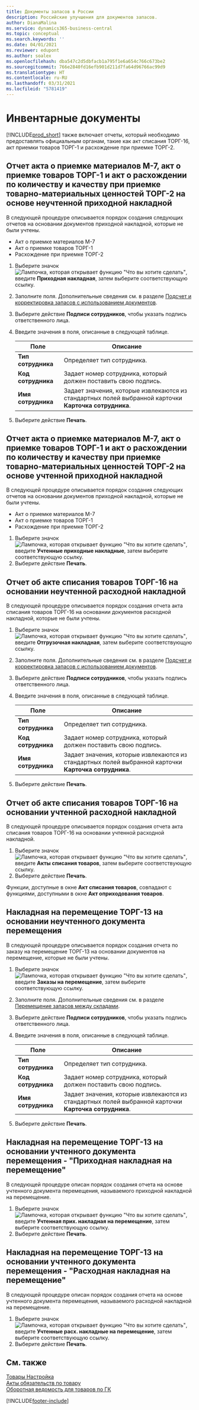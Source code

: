 ```yaml
---
title: Документы запасов в России
description: Российские улучшения для документов запасов.
author: DianaMalina
ms.service: dynamics365-business-central
ms.topic: conceptual
ms.search.keywords: ''
ms.date: 04/01/2021
ms.reviewer: edupont
ms.author: soalex
ms.openlocfilehash: dba547c2d5dbfacb1a795f1e6a654c766c673be2
ms.sourcegitcommit: 766e2840fd16efb901d211d7fa64d96766ac99d9
ms.translationtype: HT
ms.contentlocale: ru-RU
ms.lasthandoff: 03/31/2021
ms.locfileid: "5781419"
---
```

# <a name="inventory-documents"></a>Инвентарные документы

[!INCLUDE[prod_short](../../includes/prod_short.md)] также включает отчеты, который необходимо предоставлять официальным органам, такие как акт списания ТОРГ-16, акт приемки товаров ТОРГ-1 и расхождение при приемке ТОРГ-2.

## <a name="report-act-items-receipt-m-7-items-receipt-act-torg-1-and-receipt-deviations-torg-2-based-on-an-unposted-inventory-receipt"></a>Отчет акта о приемке материалов M-7, акт о приемке товаров ТОРГ-1 и акт о расхождении по количеству и качеству при приемке товарно-материальных ценностей ТОРГ-2 на основе неучтенной приходной накладной

В следующей процедуре описывается порядок создания следующих отчетов на основании документов приходной накладной, которые не были учтены.
- Акт о приемке материалов М-7
- Акт о приемке товаров ТОРГ-1
- Расхождение при приемке ТОРГ-2

1. Выберите значок ![Лампочка, которая открывает функцию "Что вы хотите сделать"](../../media/ui-search/search_small.png "Что вы хотите сделать"), введите **Приходная накладная**, затем выберите соответствующую ссылку.
2. Заполните поля. Дополнительные сведения см. в разделе [Подсчет и корректировка запасов с использованием документов](../../inventory-how-count-inventory-with-documents.md).
3. Выберите действие **Подписи сотрудников**, чтобы указать подпись ответственного лица.
4. Введите значения в поля, описанные в следующей таблице.

    | Поле             | Описание                                                  |
    | ----------------- | ------------------------------------------------------------ |
    | **Тип сотрудника** | Определяет тип сотрудника.                          |
    | **Код сотрудника**  | Задает номер сотрудника, который должен поставить свою подпись. |
    | **Имя сотрудника** | Задает значения, которые извлекаются из стандартных полей выбранной карточки **Карточка сотрудника**. |

5. Выберите действие **Печать**.

## <a name="report-act-items-receipt-m-7-items-receipt-act-torg-1-and-receipt-deviations-torg-2-based-on-an-posted-inventory-receipt"></a>Отчет акта о приемке материалов M-7, акт о приемке товаров ТОРГ-1 и акт о расхождении по количеству и качеству при приемке товарно-материальных ценностей ТОРГ-2 на основе учтенной приходной накладной

В следующей процедуре описывается порядок создания следующих отчетов на основании документов приходной накладной, которые не были учтены.
- Акт о приемке материалов М-7
- Акт о приемке товаров ТОРГ-1
- Расхождение при приемке ТОРГ-2

1. Выберите значок ![Лампочка, которая открывает функцию "Что вы хотите сделать"](../../media/ui-search/search_small.png "Что вы хотите сделать"), введите **Учтенные приходные накладные**, затем выберите соответствующую ссылку.
2. Выберите действие **Печать**.

## <a name="report-item-write-off-act-torg-16-based-on-an-unposted-inventory-shipment"></a>Отчет об акте списания товаров ТОРГ-16 на основании неучтенной расходной накладной

В следующей процедуре описывается порядок создания отчета акта списания товаров ТОРГ-16 на основании документов расходной накладной, которые не были учтены.

1. Выберите значок ![Лампочка, которая открывает функцию "Что вы хотите сделать"](../../media/ui-search/search_small.png "Что вы хотите сделать"), введите **Отгрузочная накладная**, затем выберите соответствующую ссылку.
2. Заполните поля. Дополнительные сведения см. в разделе [Подсчет и корректировка запасов с использованием документов](../../inventory-how-count-inventory-with-documents.md).
3. Выберите действие **Подписи сотрудников**, чтобы указать подпись ответственного лица.
4. Введите значения в поля, описанные в следующей таблице.

    | Поле             | Описание                                                  |
    | ----------------- | ------------------------------------------------------------ |
    | **Тип сотрудника** | Определяет тип сотрудника.                          |
    | **Код сотрудника**  | Задает номер сотрудника, который должен поставить свою подпись. |
    | **Имя сотрудника** | Задает значения, которые извлекаются из стандартных полей выбранной карточки **Карточка сотрудника**. |

5. Выберите действие **Печать**.

## <a name="report-item-write-off-act-torg-16-based-on-an-posted-inventory-shipment"></a>Отчет об акте списания товаров ТОРГ-16 на основании учтенной расходной накладной

В следующей процедуре описывается порядок создания отчета акта списания товаров ТОРГ-16 на основании учтенной расходной накладной.

1. Выберите значок ![Лампочка, которая открывает функцию "Что вы хотите сделать"](../../media/ui-search/search_small.png "Что вы хотите сделать"), введите **Акты списания товаров**, затем выберите соответствующую ссылку.
2. Выберите действие **Печать**.

Функции, доступные в окне **Акт списания товаров**, совпадают с функциями, доступными в окне **Акт оприходования товаров**.

## <a name="report-transfer-order-torg-13-based-on-an-unposted-transfer-document"></a>Накладная на перемещение ТОРГ-13 на основании неучтенного документа перемещения

В следующей процедуре описывается порядок создания отчета по заказу на перемещение ТОРГ-13 на основании документов на перемещение, которые не были учтены.

1. Выберите значок ![Лампочка, которая открывает функцию "Что вы хотите сделать"](../../media/ui-search/search_small.png "Что вы хотите сделать"), введите **Заказы на перемещение**, затем выберите соответствующую ссылку.
2. Заполните поля. Дополнительные сведения см. в разделе [Перемещение запасов между складами](../../inventory-how-transfer-between-locations.md).
3. Выберите действие **Подписи сотрудников**, чтобы указать подпись ответственного лица.
4. Введите значения в поля, описанные в следующей таблице.

    | Поле             | Описание                                                  |
    | ----------------- | ------------------------------------------------------------ |
    | **Тип сотрудника** | Определяет тип сотрудника.                          |
    | **Код сотрудника**  | Задает номер сотрудника, который должен поставить свою подпись. |
    | **Имя сотрудника** | Задает значения, которые извлекаются из стандартных полей выбранной карточки **Карточка сотрудника**. |

5. Выберите действие **Печать**.

## <a name="report-transfer-order-torg-13-based-on-a-posted-transfer-document---transfer-receipt"></a>Накладная на перемещение ТОРГ-13 на основании учтенного документа перемещения - "Приходная накладная на перемещение"

В следующей процедуре описан порядок создания отчета на основе учтенного документа перемещения, называемого приходной накладной на перемещение.

1. Выберите значок ![Лампочка, которая открывает функцию "Что вы хотите сделать"](../../media/ui-search/search_small.png "Что вы хотите сделать"), введите **Учтенная прих. накладная на перемещение**, затем выберите соответствующую ссылку.
2. Выберите действие **Печать**.

## <a name="report-transfer-order-torg-13-based-on-a-posted-transfer-document---transfer-shipment"></a>Накладная на перемещение ТОРГ-13 на основании учтенного документа перемещения - "Расходная накладная на перемещение"

В следующей процедуре описан порядок создания отчета на основе учтенного документа перемещения, называемого расходной накладной на перемещение.

1. Выберите значок ![Лампочка, которая открывает функцию "Что вы хотите сделать"](../../media/ui-search/search_small.png "Что вы хотите сделать"), введите **Учтенные расх. накладные на перемещение**, затем выберите соответствующую ссылку.
2. Выберите действие **Печать**.

## <a name="see-also"></a>См. также

[Товары Настройка](Inventory-Setup.md)  
[Акты обязательств по товару](Item-Obligatory-Acts.md)  
[Оборотная ведомость для товаров по ГК](Item-General-Ledger-Turnover.md)  


[!INCLUDE[footer-include](../../includes/footer-banner.md)]
